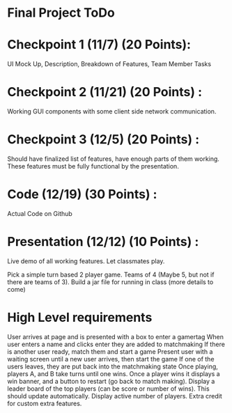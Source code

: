 # Final Project ToDo

# Checkpoint 1 (11/7) (20 Points):
  UI Mock Up,
  Description,
  Breakdown of Features,
  Team Member Tasks
  
# Checkpoint 2 (11/21) (20 Points) :
  Working GUI components with some client side network communication.
  
# Checkpoint 3 (12/5) (20 Points) :
  Should have finalized list of features, have enough parts of them working. These features must be fully functional by the presentation.

# Code (12/19) (30 Points) :
  Actual Code on Github
  
# Presentation (12/12) (10 Points) :
  Live demo of all working features. Let classmates play.

Pick a simple turn based 2 player game. Teams of 4 (Maybe 5, but not if there are teams of 3). 
Build a jar file for running in class (more details to come)

# High Level requirements
  User arrives at page and is presented with a box to enter a gamertag
  When user enters a name and clicks enter they are added to matchmaking
  If there is another user ready, match them and start a game
  Present user with a waiting screen until a new user arrives, then start the game
  If one of the users leaves, they are put back into the matchmaking state
  Once playing, players A, and B take turns until one wins. Once a player wins it displays a win banner, and a button to restart (go back     to match making).
  Display a leader board of the top players (can be score or number of wins). This should update automatically.
  Display active number of players.
  Extra credit for custom extra features.
